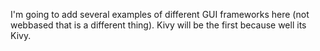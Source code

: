 I'm going to add several examples of different GUI frameworks here (not webbased that is a different thing). Kivy will be the first because well its Kivy.
